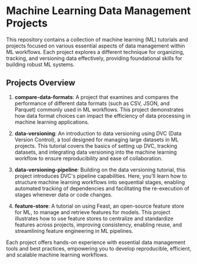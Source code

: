 # Machine Learning Data Management Projects

This repository contains a collection of machine learning (ML) tutorials and projects focused on various essential aspects of data management within ML workflows. Each project explores a different technique for organizing, tracking, and versioning data effectively, providing foundational skills for building robust ML systems.

## Projects Overview

1. **compare-data-formats**: A project that examines and compares the performance of different data formats (such as CSV, JSON, and Parquet) commonly used in ML workflows. This project demonstrates how data format choices can impact the efficiency of data processing in machine learning applications.

2. **data-versioning**: An introduction to data versioning using DVC (Data Version Control), a tool designed for managing large datasets in ML projects. This tutorial covers the basics of setting up DVC, tracking datasets, and integrating data versioning into the machine learning workflow to ensure reproducibility and ease of collaboration.

3. **data-versioning-pipeline**: Building on the data versioning tutorial, this project introduces DVC's pipeline capabilities. Here, you’ll learn how to structure machine learning workflows into sequential stages, enabling automated tracking of dependencies and facilitating the re-execution of stages whenever data or code changes.

4. **feature-store**: A tutorial on using Feast, an open-source feature store for ML, to manage and retrieve features for models. This project illustrates how to use feature stores to centralize and standardize features across projects, improving consistency, enabling reuse, and streamlining feature engineering in ML pipelines.

Each project offers hands-on experience with essential data management tools and best practices, empowering you to develop reproducible, efficient, and scalable machine learning workflows.